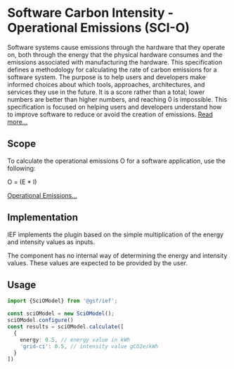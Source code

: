 # Software Carbon Intensity - Operational Emissions (SCI-O)

Software systems cause emissions through the hardware that they operate on, both through the energy that the physical
hardware consumes and the emissions associated with manufacturing the hardware. This specification defines a methodology
for calculating the rate of carbon emissions for a software system. The purpose is to help users and developers make
informed choices about which tools, approaches, architectures, and services they use in the future. It is a score rather
than a total; lower numbers are better than higher numbers, and reaching 0 is impossible. This specification is focused
on helping users and developers understand how to improve software to reduce or avoid the creation of
emissions. [Read more...](https://github.com/Green-Software-Foundation/sci/blob/main/Software_Carbon_Intensity/Software_Carbon_Intensity_Specification.md)

## Scope

To calculate the operational emissions O for a software application, use the following:

O = (E * I)

[Operational Emissions...](https://github.com/Green-Software-Foundation/sci/blob/main/Software_Carbon_Intensity/Software_Carbon_Intensity_Specification.md#operational-carbon)

## Implementation

IEF implements the plugin based on the simple multiplication of the energy and intensity values as inputs.

The component has no internal way of determining the energy and intensity values. These values are expected to be
provided by the user.

## Usage

```typescript
import {SciOModel} from '@gsf/ief';

const sciOModel = new SciOModel();
sciOModel.configure()
const results = sciOModel.calculate([
  {
    energy: 0.5, // energy value in kWh 
    'grid-ci': 0.5, // intensity value gCO2e/kWh
  }
])
```
